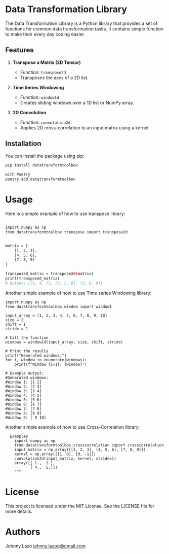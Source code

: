 # Data Transformation Library

The Data Transformation Library is a Python library that provides a set of functions for common data transformation tasks. It contains simple function to make their every day coding easier. 

## Features

1. **Transpose a Matrix (2D Tensor)**
   - Function: `transpose2d`
   - Transposes the axes of a 2D list.

2. **Time Series Windowing**
   - Function: `window1d`
   - Creates sliding windows over a 1D list or NumPy array.

3. **2D Convolution**
   - Function: `convolution2d`
   - Applies 2D cross-correlation to an input matrix using a kernel.

## Installation

You can install the package using pip:

```sh
pip install datatransformtoolbox
 
with Poetry
poetry add datatransformtoolbox
```
# Usage
Here is a simple example of how to use transpose library:

```sh

import numpy as np
from datatransformtoolbox.transpose import transpose2d


matrix = [
    [1, 2, 3],
    [4, 5, 6],
    [7, 8, 9]
]

transposed_matrix = transpose2d(matrix)
print(transposed_matrix)
# Output: [[1, 4, 7], [2, 5, 8], [3, 6, 9]]

```

Another simple example of how to use Time series Windowing library:

```
import numpy as np
from datatransformtoolbox.window import window1

input_array = [1, 2, 3, 4, 5, 6, 7, 8, 9, 10]
size = 2
shift = 1
stride = 1

# Call the function
windows = window1d(input_array, size, shift, stride)

# Print the results
print("Generated windows:")
for i, window in enumerate(windows):
    print(f"Window {i+1}: {window}")

# Example output:
#Generated windows:
#Window 1: [1 2]
#Window 2: [2 3]
#Window 3: [3 4]
#Window 4: [4 5]
#Window 5: [5 6]
#Window 6: [6 7]
#Window 7: [7 8]
#Window 8: [8 9]
#Window 9: [ 9 10]
```
Another simple example of how to use Cross-Correlation library:

```
  Examples
    import numpy as np
    from datatransformtoolbox.crosscorrelation import crosscorrelation
    input_matrix = np.array([[1, 2, 3], [4, 5, 6], [7, 8, 9]])
    kernel = np.array([[1, 0], [0, -1]])
    convolution2d(input_matrix, kernel, stride=1)
    array([[ 1.,  2.],
           [ 4.,  5.]])
    """
```
# License
This project is licensed under the MIT License. See the LICENSE file for more details.

# Authors
Johnny Lazo johnny.lazoq@gmail.com

